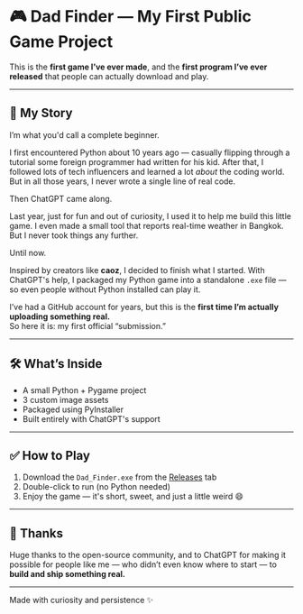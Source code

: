 # 🎮 Dad Finder — My First Public Game Project

This is the **first game I’ve ever made**, and the **first program I’ve ever released** that people can actually download and play.

---

## 🌱 My Story

I’m what you'd call a complete beginner.

I first encountered Python about 10 years ago — casually flipping through a tutorial some foreign programmer had written for his kid. After that, I followed lots of tech influencers and learned a lot *about* the coding world. But in all those years, I never wrote a single line of real code.

Then ChatGPT came along.

Last year, just for fun and out of curiosity, I used it to help me build this little game. I even made a small tool that reports real-time weather in Bangkok. But I never took things any further.

Until now.

Inspired by creators like **caoz**, I decided to finish what I started. With ChatGPT's help, I packaged my Python game into a standalone `.exe` file — so even people without Python installed can play it.

I’ve had a GitHub account for years, but this is the **first time I’m actually uploading something real.**  
So here it is: my first official “submission.”

---

## 🛠️ What’s Inside

- A small Python + Pygame project
- 3 custom image assets
- Packaged using PyInstaller
- Built entirely with ChatGPT's support

---

## ✅ How to Play

1. Download the `Dad_Finder.exe` from the [Releases](#) tab
2. Double-click to run (no Python needed)
3. Enjoy the game — it's short, sweet, and just a little weird 😄

---

## 🙌 Thanks

Huge thanks to the open-source community, and to ChatGPT for making it possible for people like me — who didn’t even know where to start — to **build and ship something real.**

---

Made with curiosity and persistence ✨
